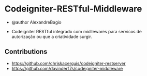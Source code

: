 # Codeigniter-RESTful-Middleware

* @author AlexandreBagio

* Codeigniter RESTful integrado com midllewares para servicos de autorização ou que a criatividade surgir.

## Contributions
* https://github.com/chriskacerguis/codeigniter-restserver
* https://github.com/davinder17s/codeigniter-middleware
